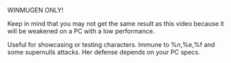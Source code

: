 WINMUGEN ONLY!

Keep in mind that you may not get the same result as this video because it will be weakened on a PC with a low performance.

Useful for showcasing or testing characters. Immune to %n,%e,%f and some supernulls attacks.
Her defense depends on your PC specs. 

